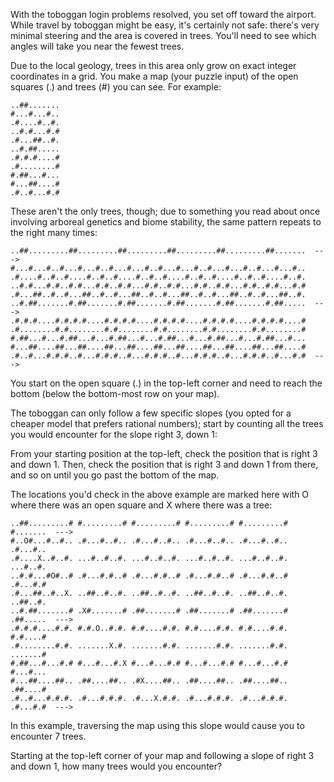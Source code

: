 With the toboggan login problems resolved, you set off toward the airport. While travel by toboggan might be easy, it's certainly not safe: there's very minimal steering and the area is covered in trees. You'll need to see which angles will take you near the fewest trees.

Due to the local geology, trees in this area only grow on exact integer coordinates in a grid. You make a map (your puzzle input) of the open squares (.) and trees (#) you can see. For example:

```
..##.......
#...#...#..
.#....#..#.
..#.#...#.#
.#...##..#.
..#.##.....
.#.#.#....#
.#........#
#.##...#...
#...##....#
.#..#...#.#
```

These aren't the only trees, though; due to something you read about once involving arboreal genetics and biome stability, the same pattern repeats to the right many times:

```
..##.........##.........##.........##.........##.........##.......  --->
#...#...#..#...#...#..#...#...#..#...#...#..#...#...#..#...#...#..
.#....#..#..#....#..#..#....#..#..#....#..#..#....#..#..#....#..#.
..#.#...#.#..#.#...#.#..#.#...#.#..#.#...#.#..#.#...#.#..#.#...#.#
.#...##..#..#...##..#..#...##..#..#...##..#..#...##..#..#...##..#.
..#.##.......#.##.......#.##.......#.##.......#.##.......#.##.....  --->
.#.#.#....#.#.#.#....#.#.#.#....#.#.#.#....#.#.#.#....#.#.#.#....#
.#........#.#........#.#........#.#........#.#........#.#........#
#.##...#...#.##...#...#.##...#...#.##...#...#.##...#...#.##...#...
#...##....##...##....##...##....##...##....##...##....##...##....#
.#..#...#.#.#..#...#.#.#..#...#.#.#..#...#.#.#..#...#.#.#..#...#.#  --->
```

You start on the open square (.) in the top-left corner and need to reach the bottom (below the bottom-most row on your map).

The toboggan can only follow a few specific slopes (you opted for a cheaper model that prefers rational numbers); start by counting all the trees you would encounter for the slope right 3, down 1:

From your starting position at the top-left, check the position that is right 3 and down 1. Then, check the position that is right 3 and down 1 from there, and so on until you go past the bottom of the map.

The locations you'd check in the above example are marked here with O where there was an open square and X where there was a tree:

```
..##.........# #.........# #.........# #.........# #.........# #.......  --->
#..O#...#..#.. .#...#..#.. .#...#..#.. .#...#..#.. .#...#..#.. .#...#..
.#....X..#..#. ...#..#..#. ...#..#..#. ...#..#..#. ...#..#..#. ...#..#.
..#.#...#O#..# .#...#.#..# .#...#.#..# .#...#.#..# .#...#.#..# .#...#.#
.#...##..#..X. ..##..#..#. ..##..#..#. ..##..#..#. ..##..#..#. ..##..#.
..#.##.......# .X#.......# .##.......# .##.......# .##.......# .##.....  --->
.#.#.#....#.#. #.#.O..#.#. #.#....#.#. #.#....#.#. #.#....#.#. #.#....#
.#........#.#. .......X.#. .......#.#. .......#.#. .......#.#. .......#
#.##...#...#.# #...#...#.X #...#...#.# #...#...#.# #...#...#.# #...#...
#...##....##.. .##....##.. .#X....##.. .##....##.. .##....##.. .##....#
.#..#...#.#.#. .#...#.#.#. .#...X.#.#. .#...#.#.#. .#...#.#.#. .#...#.#  --->
```

In this example, traversing the map using this slope would cause you to encounter 7 trees.

Starting at the top-left corner of your map and following a slope of right 3 and down 1, how many trees would you encounter?
